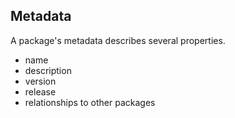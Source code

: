 ## Metadata

A package's metadata describes several properties.
<!--.element: class="fragment"-->

* name <!--.element: class="fragment"-->
* description <!--.element: class="fragment"-->
* version <!--.element: class="fragment"-->
* release <!--.element: class="fragment"-->
* relationships to other packages <!--.element: class="fragment"-->

